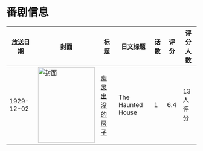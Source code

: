 # 番剧信息

|放送日期|封面|标题|日文标题|话数|评分|评分人数|
|---|---|---|---|---|---|---|
|1929-12-02|<img src="//lain.bgm.tv/pic/cover/c/f5/12/133789_1G9zE.jpg" alt="封面" style="width:150px;height:200px;object-fit:cover;">|[幽灵出没的房子](https://bangumi.tv/subject/133789)|The Haunted House|1|6.4|13人评分|
